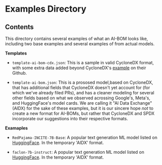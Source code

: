 # Examples Directory

## Contents
This directory contains several examples of what an AI-BOM looks like, including two base examples and several examples of from actual models. 

**Templates**  
- `template-ai-bom-cdx.json`: This is a sample in valid CycloneDX format, with some extra data added beyond CycloneDX's [example](https://github.com/CycloneDX/specification/blob/master/tools/src/test/resources/1.5/valid-machine-learning-1.5.json) on their Github.  

-  `template-ai-bom.json`: This is a prososed model,based on CycloneDX, that has additional fields that 
CycloneDX doesn't yet account for (for which we've already filed PRs), and has a cleaner modeling for several other fields based on what we observed acrossing Google's, Meta's, and HuggingFace's model cards. We are calling it "AI Data Exchange" (AIDX) for the sake of these examples, but it is our sincere hope *not* to create a new format for AI-BOMs, but rather that CycloneDX and SPDX incorporate our suggestions into their respective formats.


**Examaples**
- `RedPajama-INCITE-7B-Base`: A popular text generation ML model listed on [HuggingFace](https://huggingface.co/togethercomputer/RedPajama-INCITE-7B-Base). In the temporary 'AIDX' format.  

- `faclon-7b-instruct`: A popular text generation ML model listed on [HuggingFace](https://huggingface.co/tiiuae/falcon-7b-instruct). In the temporary 'AIDX' format.  
